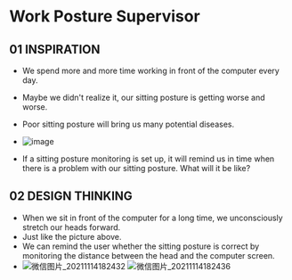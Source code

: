 # Work Posture Supervisor

## 01 INSPIRATION
+ We spend more and more time working in front of the computer every day.
+ Maybe we didn't realize it, our sitting posture is getting worse and worse. 
+ Poor sitting posture will bring us many potential diseases.

+ ![image](https://user-images.githubusercontent.com/81423727/141676743-468d3ec7-d16a-4499-a284-972764312a66.png)

+ If a sitting posture monitoring is set up, it will remind us in time when there is a problem with our sitting posture. What will it be like?

## 02 DESIGN THINKING
+ When we sit in front of the computer for a long time, we unconsciously stretch our heads forward.
+ Just like the picture above.
+ We can remind the user whether the sitting posture is correct by monitoring the distance between the head and the computer screen.
+ ![微信图片_20211114182432](https://user-images.githubusercontent.com/81423727/141677072-877c0a02-91d8-44ff-8dcb-d10d92bc05e5.jpg)
![微信图片_20211114182436](https://user-images.githubusercontent.com/81423727/141677076-aa53868a-140d-4a67-94bb-8f351db997c8.jpg)



